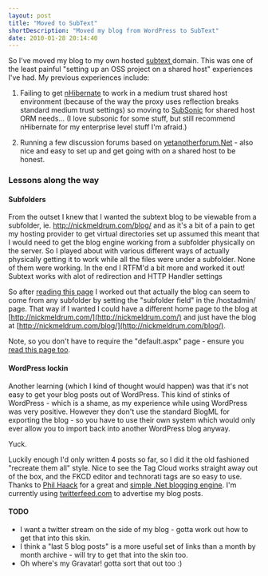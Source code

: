 ```yaml
---
layout: post
title: "Moved to SubText"
shortDescription: "Moved my blog from WordPress to SubText"
date: 2010-01-28 20:14:40
---
```

So I've moved my blog to my own hosted [subtext ](http://subtextproject.com/)domain. 
This was one of the least painful "setting up an OSS project on a shared host" experiences I've had. 
My previous experiences include:

 1. Failing to get [nHibernate](https://www.hibernate.org/343.html) to work 
in a medium trust shared host environment (because of the way the proxy uses reflection breaks standard medium
 trust settings) so moving to [SubSonic](http://www.subsonicproject.com/) for shared host ORM needs... 
(I love subsonic for some stuff, but still recommend nHibernate for my enterprise level stuff I'm afraid.)

 2. Running a few discussion forums based on [yetanotherforum.Net](http://www.yetanotherforum.net/) - also nice and easy to set up and get going with on a shared host to be honest. 

### Lessons along the way

#### Subfolders

From the outset I knew that I wanted the subtext blog to be viewable from a subfolder,
 ie. http://nickmeldrum.com/blog/ and as it's a bit of a pain to get my hosting provider to get 
virtual directories set up assumed this meant that I would need to get the blog engine working 
from a subfolder physically on the server.  So I played about with various different ways of 
actually physically getting it to work while all the files were under a subfolder. None of them 
were working. In the end I RTFM'd a bit more and worked it out!  Subtext works with alot of redirection
 and HTTP Handler settings

So after [reading this page](http://code.google.com/p/subtext/wiki/UrlBlogMapping)
 I worked out that actually the blog can seem to come from any subfolder by setting the "subfolder field" 
in the /hostadmin/ page.
 That way if I wanted I could have a different home page to the blog at [http://nickmeldrum.com/](http://nickmeldrum.com/)
 and just have the blog at [http://nickmeldrum.com/blog/](http://nickmeldrum.com/blog/).

  Note, so you don't have to require the "default.aspx" page -
 ensure you [read this page too](http://subtextproject.com/Configuring-a-Custom-404-Page.ashx).

#### WordPress lockin

Another learning (which I kind of thought would happen) was that it's not easy to get your blog posts out of WordPress.
 This kind of stinks of WordPress - which is a shame, as my experience while using WordPress was very positive.
 However they don't use the standard BlogML for exporting the blog - so you have to use their own system which
 would only ever allow you to import back into another WordPress blog anyway.

Yuck.

Luckily enough I'd only written 4 posts so far, so I did it the old fashioned "recreate them all" style. 
 Nice to see the Tag Cloud works straight away out of the box, and the FKCD editor and technorati tags are so easy to use.
  Thanks to [Phil Haack](http://haacked.com/Default.aspx) for a great and [simple .Net blogging engine](http://subtextproject.com/).
  I'm currently using [twitterfeed.com](http://twitterfeed.com/) to advertise my blog posts.

#### TODO

*   I want a twitter stream on the side of my blog - gotta work out how to get that into this skin.
*   I think a "last 5 blog posts" is a more useful set of links than a month by month archive - will try to get that into the skin too.
*   Oh where's my Gravatar! gotta sort that out too :)

